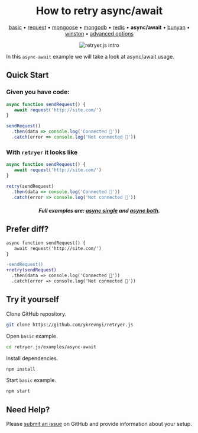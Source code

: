 
<h1 align="center">How to retry async/await</h1>

<p align="center">
  <a href="https://github.com/ykrevnyi/retryer.js/tree/master/examples/basic/">basic</a> &bull;
  <a href="https://github.com/ykrevnyi/retryer.js/tree/master/examples/request/">request</a> &bull;
  <a href="https://github.com/ykrevnyi/retryer.js/tree/master/examples/mongoose/">mongoose</a> &bull;
  <a href="https://github.com/ykrevnyi/retryer.js/tree/master/examples/mongodb/">mongodb</a> &bull;
  <a href="https://github.com/ykrevnyi/retryer.js/tree/master/examples/redis/">redis</a> &bull;
  <b>async/await</b> &bull;
  <a href="https://github.com/ykrevnyi/retryer.js/tree/master/examples/bunyan/">bunyan</a> &bull;
  <a href="https://github.com/ykrevnyi/retryer.js/tree/master/examples/winston/">winston</a> &bull;
  <a href="https://github.com/ykrevnyi/retryer.js/tree/master/examples/advanced-options/">advanced options</a>
</p>

<p align="center">
  <img src="https://github.com/ykrevnyi/retryer.js/tree/master/docs/retryer-v1.5.1.gif" alt="retryer.js intro"/>
</p>

In this `async-await` example we will take a look at async/await usage.

## Quick Start

### Given you have code:

```javascript
async function sendRequest() {
   await request('http://site.com/')
}

sendRequest()
  .then(data => console.log('Connected 🎉'))
  .catch(error => console.log('Not connected 🤷‍'))
```

### With `retryer` it looks like
```javascript
async function sendRequest() {
   await request('http://site.com/')
}

retry(sendRequest)
  .then(data => console.log('Connected 🎉'))
  .catch(error => console.log('Not connected 🤷‍'))
```
<h5 align="center">Full examples are: <a href="https://github.com/ykrevnyi/retryer.js/tree/master/examples/async-await/index.js">async single</a> and <a href="https://github.com/ykrevnyi/retryer.js/tree/master/examples/async-await/index-both.js">async both</a>.</h5>

## Prefer diff?
```diff
async function sendRequest() {
   await request('http://site.com/')
}

-sendRequest()
+retry(sendRequest)
  .then(data => console.log('Connected 🎉'))
  .catch(error => console.log('Not connected 🤷‍'))
```

## Try it yourself
Clone GitHub repository.
```bash
git clone https://github.com/ykrevnyi/retryer.js
```

Open `basic` example.
```bash
cd retryer.js/examples/async-await
```

Install dependencies.
```bash
npm install
```

Start `basic` example.
```bash
npm start
```

## Need Help?
Please [submit an issue](https://github.com/ykrevnyi/retryer.js/issues) on GitHub and provide information about your setup.

